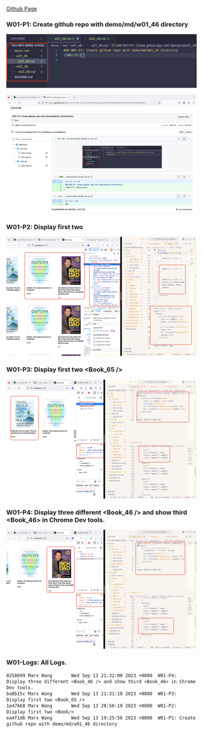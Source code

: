 [Github Page](https://github.com/marx-w/1121-WP1-demo-211410146.git)

### W01-P1: Create github repo with demo/md/w01_46 directory
![W01-P1](./w01-p1.png)

![W01-P1-2](./w01-p1-2.png)

### W01-P2: Display first two <Book />
![W01-P2](W01-P2.png)

### W01-P3: Display first two <Book_65 />
![W01-P3](./W01-P3.png)

### W01-P4: Display three different <Book_46 /> and show third <Book_46> in Chrome Dev tools.
![W01-P4](./W01-P4.png)

### W01-Logs: All Logs.
```
0258699 Marx Wang       Wed Sep 13 21:32:00 2023 +0800  W01-P4: Display three different <Book_46 /> and show third <Book_46> in Chrome Dev tools.
ba8b15c Marx Wang       Wed Sep 13 21:31:10 2023 +0800  W01-P3: Display first two <Book_65 />
1e47668 Marx Wang       Wed Sep 13 20:50:19 2023 +0800  W01-P2: Display first two <Book/>
ea4f1d6 Marx Wang       Wed Sep 13 19:25:56 2023 +0800  W01-P1: Create github repo with demo/md/w01_46 directory
```